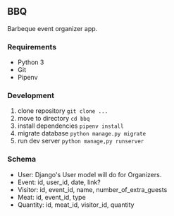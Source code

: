 
## BBQ
Barbeque event organizer app.

### Requirements
* Python 3
* Git
* Pipenv

### Development
1. clone repository `git clone ...`
2. move to directory `cd bbq`
3. install dependencies `pipenv install`
4. migrate database `python manage.py migrate`
5. run dev server `python manage,py runserver`

### Schema
* User: Django's User model will do for Organizers.
* Event: id, user_id, date, link?
* Visitor: id, event_id, name, number_of_extra_guests
* Meat: id, event_id, type
* Quantity: id, meat_id, visitor_id, quantity
